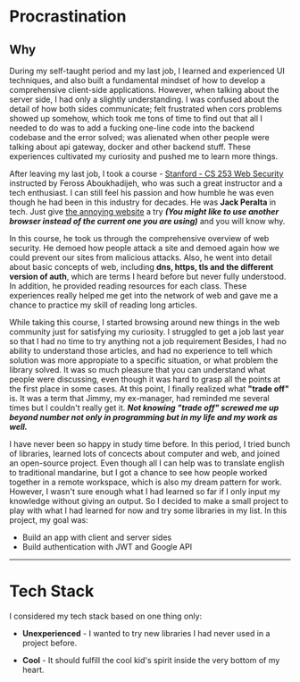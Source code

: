 # Procrastination

## Why

During my self-taught period and my last job, I learned and experienced UI techniques, and also built a fundamental mindset of how to develop a comprehensive client-side applications. However, when talking about the server side, I had only a slightly understanding. I was confused about the detail of how both sides communicate; felt frustrated when cors problems showed up somehow, which took me tons of time to find out that all I needed to do was to add a fucking one-line code into the backend codebase and the error solved; was alienated when other people were talking about api gateway, docker and other backend stuff. These experiences cultivated my curiosity and pushed me to learn more things.

After leaving my last job, I took a course - [Stanford - CS 253 Web Security](https://web.stanford.edu/class/cs253) instructed by Feross Aboukhadijeh, who was such a great instructor and a tech enthusiast. I can still feel his passion and how humble he was even though he had been in this industry for decades. He was **Jack Peralta** in tech. Just give [the annoying website](https://theannoyingsite.com/) a try **_(You might like to use another browser instead of the current one you are using)_** and you will know why.

In this course, he took us through the comprehensive overview of web security. He demoed how people attack a site and demoed again how we could prevent our sites from malicious attacks. Also, he went into detail about basic concepts of web, including **dns, https, tls and the different version of auth**, which are terms I heard before but never fully understood. In addition, he provided reading resources for each class. These experiences really helped me get into the network of web and gave me a chance to practice my skill of reading long articles.

While taking this course, I started browsing around new things in the web community just for satisfying my curiosity. I struggled to get a job last year so that I had no time to try anything not a job requirement Besides, I had no ability to understand those articles, and had no experience to tell which solution was more appropiate to a specific situation, or what problem the library solved. It was so much pleasure that you can understand what people were discussing, even though it was hard to grasp all the points at the first place in some cases. At this point, I finally realized what **"trade off"** is. It was a term that Jimmy, my ex-manager, had reminded me several times but I couldn't really get it. **_Not knowing "trade off" screwed me up beyond number not only in programming but in my life and my work as well._**

I have never been so happy in study time before. In this period, I tried bunch of libraries, learned lots of concects about computer and web, and joined an open-source project. Even though all I can help was to translate english to traditional mandarine, but I got a chance to see how people worked together in a remote workspace, which is also my dream pattern for work. However, I wasn't sure enough what I had learned so far if I only input my knowledge without giving an output. So I decided to make a small project to play with what I had learned for now and try some libraries in my list. In this project, my goal was:

- Build an app with client and server sides
- Build authentication with JWT and Google API

---

# Tech Stack

I considered my tech stack based on one thing only:

- **Unexperienced** - I wanted to try new libraries I had never used in a project before.

- **Cool** - It should fulfill the cool kid's spirit inside the very bottom of my heart.
